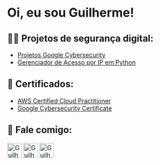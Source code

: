 <h1>Oi, eu sou Guilherme! <br/>

<h2>👨‍💻 Projetos de segurança digital:</h2>

  - [Projetos Google Cybersecurity](https://github.com/stars/GLMello/lists/google-cybersecurity)
  - [Gerenciador de Acesso por IP em Python](https://github.com/GLMello/Alg-Updt-Pyth)


<h2>📄 Certificados:</h2>

- [AWS Certified Cloud Practitioner](https://www.credly.com/badges/34ebb898-7388-45e8-84e4-42910a9beb05/)<br/>
- [Google Cybersecurity Certificate](https://www.credly.com/badges/3859fc72-7df2-4a2f-ac27-b9b489a04ab6/)


<h2> 🤳 Fale comigo:</h2>

[<img align="left" alt="GuilhermeLeon | E-mail" width="34px" src="https://cdn.jsdelivr.net/npm/simple-icons@3.13.0/icons/gmail.svg" />][e-mail]
[<img align="left" alt="GuilhermeLeon | Whatsapp" width="34px" src="https://cdn.jsdelivr.net/npm/simple-icons@v3/icons/whatsapp.svg" />][whatsapp]
[<img align="left" alt="GuilhermeLeon | LinkedIn" width="34px" src="https://cdn.jsdelivr.net/npm/simple-icons@v3/icons/linkedin.svg" />][linkedin]



[e-mail]: mailto:rm.leon@outlook.com
[whatsapp]: https://wa.me/5522997908482
[linkedin]: https://linkedin.com/in/GLeonRM


